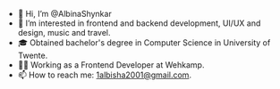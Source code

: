 - 👋 Hi, I’m @AlbinaShynkar
- 👀 I’m interested in frontend and backend development, UI/UX and design, music and travel.
- 🎓 Obtained bachelor's degree in Computer Science in University of Twente. 
- 👩‍💻 Working as a Frontend Developer at Wehkamp.
- 📫 How to reach me: 1albisha2001@gmail.com.
